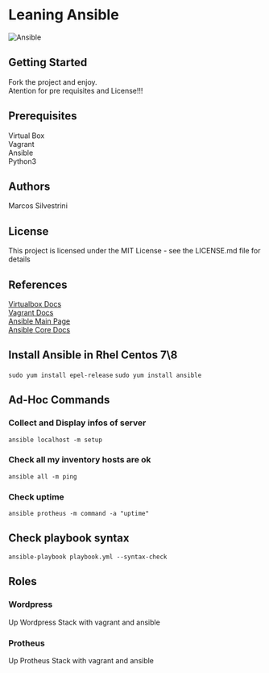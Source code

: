 # Leaning Ansible

![Ansible](https://user-images.githubusercontent.com/62715900/118187521-6a8efa00-b415-11eb-9479-6d73e36886a3.png)

## Getting Started

Fork the project and enjoy.\
Atention for pre requisites and License!!!

## Prerequisites

Virtual Box\
Vagrant\
Ansible\
Python3

## Authors

Marcos Silvestrini

## License

This project is licensed under the MIT License - see the LICENSE.md file for details

## References

[Virtualbox Docs](https://www.virtualbox.org/wiki/Documentation)\
[Vagrant Docs](https://www.vagrantup.com/docs/index.html)\
[Ansible Main Page](https://docs.ansible.com/)\
[Ansible Core Docs](https://docs.ansible.com/ansible-core/devel/index.html)

## Install Ansible in Rhel Centos 7\8

`sudo yum install epel-release`
`sudo yum install ansible`

## Ad-Hoc Commands

### Collect and Display infos of server

`ansible localhost -m setup`

### Check all  my inventory  hosts are ok

`ansible all -m ping`

### Check uptime

`ansible protheus -m command -a "uptime"`

## Check playbook syntax

`ansible-playbook playbook.yml --syntax-check`

## Roles

### Wordpress

Up Wordpress Stack with vagrant and ansible

### Protheus

Up Protheus Stack with vagrant and ansible

